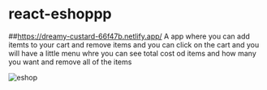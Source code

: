 # react-eshoppp
##https://dreamy-custard-66f47b.netlify.app/
A app where you can add itemts to your cart and remove items and you can click on the cart and you will have a little menu whre you can see total cost od items and how many you want and remove all of the items


![eshop](https://github.com/majid0334/react-eshoppp/assets/113986626/4ee610cf-18a9-416a-883f-df6f4140088e)
